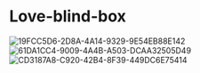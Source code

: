 # Love-blind-box

![19FCC5D6-2D8A-4A14-9329-9E54EB88E142](https://user-images.githubusercontent.com/19371836/136943384-8e2946a0-d630-47a8-b723-9b1696256aa9.png)
![61DA1CC4-9009-4A4B-A503-DCAA32505D49](https://user-images.githubusercontent.com/19371836/136943394-78d0a8aa-6f92-4dce-baed-113d4992aae3.png)
![CD3187A8-C920-42B4-8F39-449DC6E75414](https://user-images.githubusercontent.com/19371836/136943397-e959320b-5e75-487c-97ba-e07cd4e6ac00.png)
